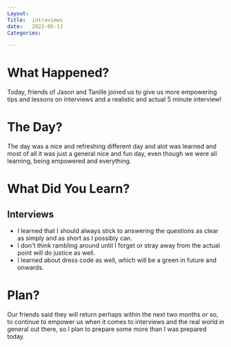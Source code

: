 ```yaml
---
Layout:
Title:  intraviews
date:   2022-05-13
Categories:

---
```


# What Happened?
Today, friends of Jason and Tanille joined us to give us more empowering tips and lessons on interviews and a realistic and actual 5 minute interview!

# The Day?
The day was a nice and refreshing different day and alot was learned and most of all it was just a general nice and fun day, even though we were all learning, being empowered and everything.

# What Did You Learn?
## Interviews
- I learned that I should always stick to answering the questions as clear as simply and as short as I possibly can.
- I don't think rambling around until I forget or stray away from the actual point will do justice as well.
- I learned about dress code as well, which will be a green in future and onwards.

# Plan?
Our friends said they will return perhaps within the next two months or so, to continue to empower us when it comes to interviews and the real world in general out there, so I plan to prepare some more than I was prepared today.